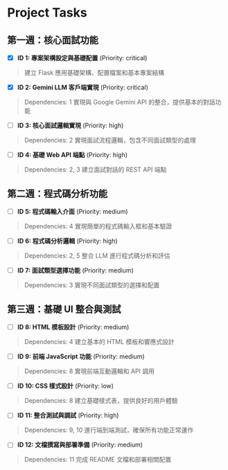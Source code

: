 # Project Tasks

## 第一週：核心面試功能
- [x] **ID 1: 專案架構設定與基礎配置** (Priority: critical)
> 建立 Flask 應用基礎架構、配置檔案和基本專案結構

- [x] **ID 2: Gemini LLM 客戶端實現** (Priority: critical)
> Dependencies: 1
> 實現與 Google Gemini API 的整合，提供基本的對話功能

- [ ] **ID 3: 核心面試邏輯實現** (Priority: high)
> Dependencies: 2
> 實現面試流程邏輯，包含不同面試類型的處理

- [ ] **ID 4: 基礎 Web API 端點** (Priority: high)
> Dependencies: 2, 3
> 建立面試對話的 REST API 端點

## 第二週：程式碼分析功能
- [ ] **ID 5: 程式碼輸入介面** (Priority: medium)
> Dependencies: 4
> 實現簡單的程式碼輸入框和基本驗證

- [ ] **ID 6: 程式碼分析邏輯** (Priority: high)
> Dependencies: 2, 5
> 整合 LLM 進行程式碼分析和評估

- [ ] **ID 7: 面試類型選擇功能** (Priority: medium)
> Dependencies: 3
> 實現不同面試類型的選擇和配置

## 第三週：基礎 UI 整合與測試
- [ ] **ID 8: HTML 模板設計** (Priority: medium)
> Dependencies: 4
> 建立基本的 HTML 模板和響應式設計

- [ ] **ID 9: 前端 JavaScript 功能** (Priority: medium)
> Dependencies: 8
> 實現前端互動邏輯和 API 調用

- [ ] **ID 10: CSS 樣式設計** (Priority: low)
> Dependencies: 8
> 建立基礎樣式表，提供良好的用戶體驗

- [ ] **ID 11: 整合測試與調試** (Priority: high)
> Dependencies: 9, 10
> 進行端到端測試，確保所有功能正常運作

- [ ] **ID 12: 文檔撰寫與部署準備** (Priority: medium)
> Dependencies: 11
> 完成 README 文檔和部署相關配置